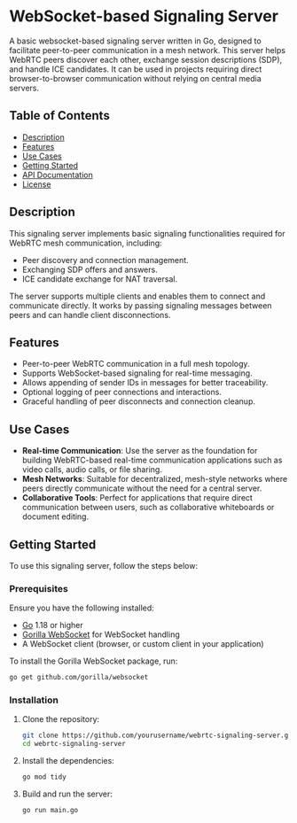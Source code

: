 # WebSocket-based Signaling Server

A basic websocket-based signaling server written in Go, designed to facilitate peer-to-peer communication in a mesh network. This server helps WebRTC peers discover each other, exchange session descriptions (SDP), and handle ICE candidates. It can be used in projects requiring direct browser-to-browser communication without relying on central media servers.

## Table of Contents

- [Description](#description)
- [Features](#features)
- [Use Cases](#use-cases)
- [Getting Started](#getting-started)
- [API Documentation](#api-documentation)
- [License](#license)

## Description

This signaling server implements basic signaling functionalities required for WebRTC mesh communication, including:

- Peer discovery and connection management.
- Exchanging SDP offers and answers.
- ICE candidate exchange for NAT traversal.

The server supports multiple clients and enables them to connect and communicate directly. It works by passing signaling messages between peers and can handle client disconnections.

## Features

- Peer-to-peer WebRTC communication in a full mesh topology.
- Supports WebSocket-based signaling for real-time messaging.
- Allows appending of sender IDs in messages for better traceability.
- Optional logging of peer connections and interactions.
- Graceful handling of peer disconnects and connection cleanup.

## Use Cases

- **Real-time Communication**: Use the server as the foundation for building WebRTC-based real-time communication applications such as video calls, audio calls, or file sharing.
- **Mesh Networks**: Suitable for decentralized, mesh-style networks where peers directly communicate without the need for a central server.
- **Collaborative Tools**: Perfect for applications that require direct communication between users, such as collaborative whiteboards or document editing.

## Getting Started

To use this signaling server, follow the steps below:

### Prerequisites

Ensure you have the following installed:

- [Go](https://golang.org/) 1.18 or higher
- [Gorilla WebSocket](https://github.com/gorilla/websocket) for WebSocket handling
- A WebSocket client (browser, or custom client in your application)

To install the Gorilla WebSocket package, run:

```bash
go get github.com/gorilla/websocket
```

### Installation

1. Clone the repository:

   ```bash
   git clone https://github.com/yourusername/webrtc-signaling-server.git
   cd webrtc-signaling-server
   ```

2. Install the dependencies:

   ```bash
   go mod tidy
   ```

3. Build and run the server:

   ```bash
   go run main.go
   ```
